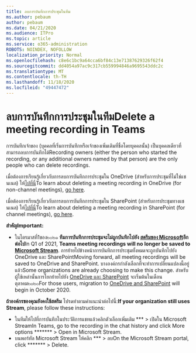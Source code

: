 ```yaml
---
title: ลบการบันทึกการประชุมในทีม
ms.author: pebaum
author: pebaum
ms.date: 04/21/2020
ms.audience: ITPro
ms.topic: article
ms.service: o365-administration
ROBOTS: NOINDEX, NOFOLLOW
localization_priority: Normal
ms.openlocfilehash: c8e6c1bc9a64cca6bf84c13e71387629326f62f4
ms.sourcegitcommit: dd4054a97ac9c317cb559994846a9695543ddc2c
ms.translationtype: MT
ms.contentlocale: th-TH
ms.lasthandoff: 11/18/2020
ms.locfileid: "49447472"
---
```

# <a name="delete-a-meeting-recording-in-teams"></a><span data-ttu-id="ce64a-102">ลบการบันทึกการประชุมในทีม</span><span class="sxs-lookup"><span data-stu-id="ce64a-102">Delete a meeting recording in Teams</span></span>

<span data-ttu-id="ce64a-103">การบันทึกเจ้าของ (บุคคลที่เริ่มการบันทึกหรือเจ้าของเพิ่มเติมที่ชื่อโดยบุคคลนั้น) เป็นบุคคลเดียวที่สามารถลบการบันทึกได้</span><span class="sxs-lookup"><span data-stu-id="ce64a-103">Recording owners (either the person who started the recording, or any additional owners named by that person) are the only people who can delete recordings.</span></span>  

<span data-ttu-id="ce64a-104">เมื่อต้องการเรียนรู้เกี่ยวกับการลบการบันทึกการประชุมใน OneDrive (สำหรับการประชุมที่ไม่ใช่แชนเนล) ให้[ไปที่นี่](https://support.microsoft.com/office/21fe345a-e488-4fa7-932b-f053c1bebe8a)</span><span class="sxs-lookup"><span data-stu-id="ce64a-104">To learn about deleting a meeting recording in OneDrive (for non-channel meetings),  [go here](https://support.microsoft.com/office/21fe345a-e488-4fa7-932b-f053c1bebe8a).</span></span>  

<span data-ttu-id="ce64a-105">เมื่อต้องการเรียนรู้เกี่ยวกับการลบการบันทึกการประชุมใน SharePoint (สำหรับการประชุมทางแชนเนล) ให้[ไปที่นี่](https://support.microsoft.com/office/71f3c90a-0d24-4d80-8b66-f88234b79a52)</span><span class="sxs-lookup"><span data-stu-id="ce64a-105">To learn about deleting a meeting recording in SharePoint (for channel meetings),  [go here](https://support.microsoft.com/office/71f3c90a-0d24-4d80-8b66-f88234b79a52).</span></span>  

<span data-ttu-id="ce64a-106">**สำคัญ**</span><span class="sxs-lookup"><span data-stu-id="ce64a-106">**Important:**</span></span>

- <span data-ttu-id="ce64a-107">ในไตรมาสที่1ของ๒๐๒๑ **ทีมการบันทึกการประชุมจะไม่ถูกบันทึกไปยัง [สตรีมของ Microsoft](https://stream.microsoft.com/)อีกต่อไป**</span><span class="sxs-lookup"><span data-stu-id="ce64a-107">In Q1 of 2021, **Teams meeting recordings will no longer be saved to  [Microsoft Stream](https://stream.microsoft.com/)**.</span></span> <span data-ttu-id="ce64a-108">การย้ายไปข้างหน้าการบันทึกการประชุมทั้งหมดจะถูกบันทึกไปยัง OneDrive และ SharePoint</span><span class="sxs-lookup"><span data-stu-id="ce64a-108">Moving forward, all meeting recordings will be saved to OneDrive and SharePoint.</span></span> <span data-ttu-id="ce64a-109">บางองค์กรกำลังเลือกที่จะทำการเปลี่ยนแปลงนี้อยู่แล้ว</span><span class="sxs-lookup"><span data-stu-id="ce64a-109">Some organizations are already choosing to make this change.</span></span> <span data-ttu-id="ce64a-110">สำหรับผู้ใช้เหล่านั้นการโยกย้ายไปยัง  [OneDrive และ SharePoint](https://docs.microsoft.com/MicrosoftTeams/tmr-meeting-recording-change)  จะเริ่มต้นในเดือนตุลาคม๒๐๒๐</span><span class="sxs-lookup"><span data-stu-id="ce64a-110">For those users, migration to  [OneDrive and SharePoint](https://docs.microsoft.com/MicrosoftTeams/tmr-meeting-recording-change)  will begin in October 2020.</span></span>

<span data-ttu-id="ce64a-111">**ถ้าองค์กรของคุณยังคงใช้สตรีม** โปรดทำตามคำแนะนำต่อไปนี้:</span><span class="sxs-lookup"><span data-stu-id="ce64a-111">**If your organization still uses Stream**, please follow these instructions:</span></span>

- <span data-ttu-id="ce64a-112">ในทีมให้ไปที่การบันทึกในประวัติการแชทแล้วคลิกตัวเลือกเพิ่มเติม \*\*\* > เปิดใน Microsoft Stream</span><span class="sxs-lookup"><span data-stu-id="ce64a-112">In Teams, go to the recording in the chat history and click More options  \*\*\*\*\*\*\*  > Open in Microsoft Stream.</span></span>
- <span data-ttu-id="ce64a-113">บนพอร์ทัล Microsoft Stream ให้คลิก \*\*\* > ลบ</span><span class="sxs-lookup"><span data-stu-id="ce64a-113">On the Microsoft Stream portal, click  \*\*\*\*\*\*\* > Delete.</span></span>
